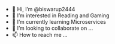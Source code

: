 - 👋 Hi, I’m @biswarup2444
- 👀 I’m interested in Reading and Gaming
- 🌱 I’m currently learning Microservices
- 💞️ I’m looking to collaborate on ...
- 📫 How to reach me ...

<!---
biswarup2444/biswarup2444 is a ✨ special ✨ repository because its `README.md` (this file) appears on your GitHub profile.
You can click the Preview link to take a look at your changes.
--->
